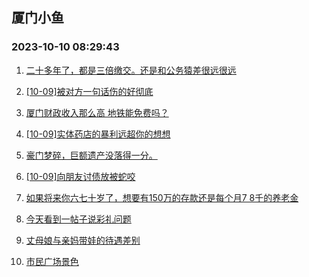 ## 厦门小鱼 
### 2023-10-10 08:29:43

1. [二十多年了，都是三倍缴交。还是和公务猿差很远很远](http://bbs.xmfish.com/read-htm-tid-18085350.html)

2. [[10-09]被对方一句话伤的好彻底](http://bbs.xmfish.com/read-htm-tid-18085356.html)

3. [厦门财政收入那么高 地铁能免费吗？](http://bbs.xmfish.com/read-htm-tid-18085346.html)

4. [[10-09]实体药店的暴利远超你的想想](http://bbs.xmfish.com/read-htm-tid-18085517.html)

5. [豪门梦碎，巨额遗产没落得一分。](http://bbs.xmfish.com/read-htm-tid-18085604.html)

6. [[10-09]向朋友讨债放被蛇咬](http://bbs.xmfish.com/read-htm-tid-18085472.html)

7. [如果将来你六七十岁了，想要有150万的存款还是每个月7 8千的养老金](http://bbs.xmfish.com/read-htm-tid-18085473.html)

8. [今天看到一帖子说彩礼问题](http://bbs.xmfish.com/read-htm-tid-18085501.html)

9. [丈母娘与亲妈带娃的待遇差别](http://bbs.xmfish.com/read-htm-tid-18085542.html)

10. [市民广场景色](http://bbs.xmfish.com/read-htm-tid-18085419.html)

